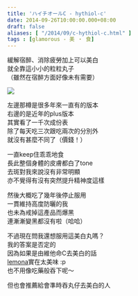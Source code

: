 ```yaml
---
title: 'ハイチオールC - hythiol-c'
date: 2014-09-26T10:00:00.000+08:00
draft: false
aliases: [ "/2014/09/c-hythiol-c.html" ]
tags : [glamorous - 美 ‧ 食]
---
```


緩解宿醉、消除疲勞加上可以美白  
就全靠這小小的粒粒丸子  
（雖然在宿醉方面好像未有需要）  

[![](https://4.bp.blogspot.com/-ShMMG-ZXMVI/XE1AiyggjSI/AAAAAAAAG-s/fAt-o7nPBdsMBlBreikkALJfkmazE2VJACLcBGAs/s640/12855496033_242c81f276_z.jpg)](https://4.bp.blogspot.com/-ShMMG-ZXMVI/XE1AiyggjSI/AAAAAAAAG-s/fAt-o7nPBdsMBlBreikkALJfkmazE2VJACLcBGAs/s1600/12855496033_242c81f276_z.jpg)

左邊那樽是很多年來一直有的版本  
右邊的是近年的plus版本  
其實看了一千次成份表  
除了每天吃三次跟吃兩次的分別外  
就沒有甚麼不同了（價錢！）  
  
一直keep住乖乖地食  
長此整個身體的皮膚都白了tone  
去斑對我來說沒有非常明顯  
亦不覺得有沒有突然提升精神度這樣  
  
然後大概吃了幾年後停止服用  
一貫維持高度防曬的我  
也未為戒掉這產品而爆黑  
連漸漸變黑都沒有啦（哈哈）  
  
不過現在問我還想服用這美白丸嗎？  
我的答案是否定的  
因為如果是由維他命C去美白的話  
[lemona](http://www.hidie.net/2014/08/c-lemona-s-powder.html)實在太美味 :p  
也不用像吃藥般吞下呢～  
  
但也會推薦給會準時吞丸仔去美白的人